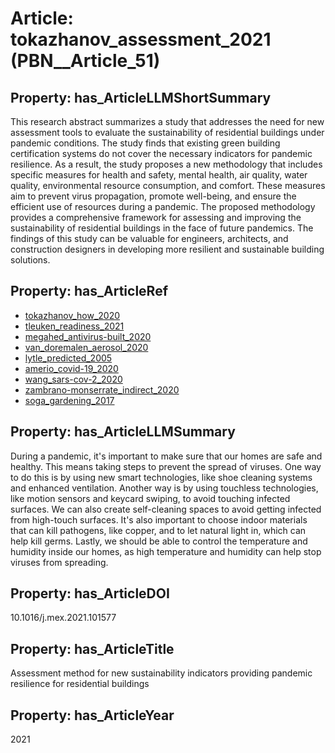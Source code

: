 # Article: __tokazhanov_assessment_2021__ (PBN__Article_51)

## Property: has_ArticleLLMShortSummary

This research abstract summarizes a study that addresses the need for new assessment tools to evaluate the sustainability of residential buildings under pandemic conditions. The study finds that existing green building certification systems do not cover the necessary indicators for pandemic resilience. As a result, the study proposes a new methodology that includes specific measures for health and safety, mental health, air quality, water quality, environmental resource consumption, and comfort. These measures aim to prevent virus propagation, promote well-being, and ensure the efficient use of resources during a pandemic. The proposed methodology provides a comprehensive framework for assessing and improving the sustainability of residential buildings in the face of future pandemics. The findings of this study can be valuable for engineers, architects, and construction designers in developing more resilient and sustainable building solutions.

## Property: has_ArticleRef

* [tokazhanov_how_2020](../Article/PBN__Article_67)
* [tleuken_readiness_2021](../Article/PBN__Article_342)
* [megahed_antivirus-built_2020](../Article/PBN__Article_298)
* [van_doremalen_aerosol_2020](../Article/PBN__Article_21)
* [lytle_predicted_2005](../Article/PBN__Article_321)
* [amerio_covid-19_2020](../Article/PBN__Article_254)
* [wang_sars-cov-2_2020](../Article/PBN__Article_55)
* [zambrano-monserrate_indirect_2020](../Article/PBN__Article_238)
* [soga_gardening_2017](../Article/PBN__Article_338)

## Property: has_ArticleLLMSummary

During a pandemic, it's important to make sure that our homes are safe and healthy. This means taking steps to prevent the spread of viruses. One way to do this is by using new smart technologies, like shoe cleaning systems and enhanced ventilation. Another way is by using touchless technologies, like motion sensors and keycard swiping, to avoid touching infected surfaces. We can also create self-cleaning spaces to avoid getting infected from high-touch surfaces. It's also important to choose indoor materials that can kill pathogens, like copper, and to let natural light in, which can help kill germs. Lastly, we should be able to control the temperature and humidity inside our homes, as high temperature and humidity can help stop viruses from spreading.

## Property: has_ArticleDOI

10.1016/j.mex.2021.101577

## Property: has_ArticleTitle

Assessment method for new sustainability indicators providing pandemic resilience for residential buildings

## Property: has_ArticleYear

2021

